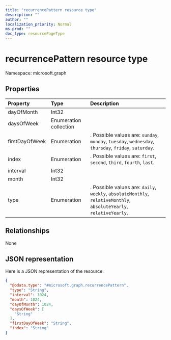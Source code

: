 ```yaml
---
title: "recurrencePattern resource type"
description: ""
author: ""
localization_priority: Normal
ms.prod: ""
doc_type: resourcePageType
---
```


# recurrencePattern resource type


Namespace: microsoft.graph



## Properties
|Property|Type|Description|
|:---|:---|:---|
|dayOfMonth|Int32||
|daysOfWeek|Enumeration collection||
|firstDayOfWeek|Enumeration|. Possible values are: `sunday`, `monday`, `tuesday`, `wednesday`, `thursday`, `friday`, `saturday`.|
|index|Enumeration|. Possible values are: `first`, `second`, `third`, `fourth`, `last`.|
|interval|Int32||
|month|Int32||
|type|Enumeration|. Possible values are: `daily`, `weekly`, `absoluteMonthly`, `relativeMonthly`, `absoluteYearly`, `relativeYearly`.|

## Relationships
None

## JSON representation
Here is a JSON representation of the resource.
<!-- {
  "blockType": "resource",
  "@odata.type": "microsoft.graph.recurrencePattern"
}
-->
``` json
{
  "@odata.type": "#microsoft.graph.recurrencePattern",
  "type": "String",
  "interval": 1024,
  "month": 1024,
  "dayOfMonth": 1024,
  "daysOfWeek": [
    "String"
  ],
  "firstDayOfWeek": "String",
  "index": "String"
}
```

